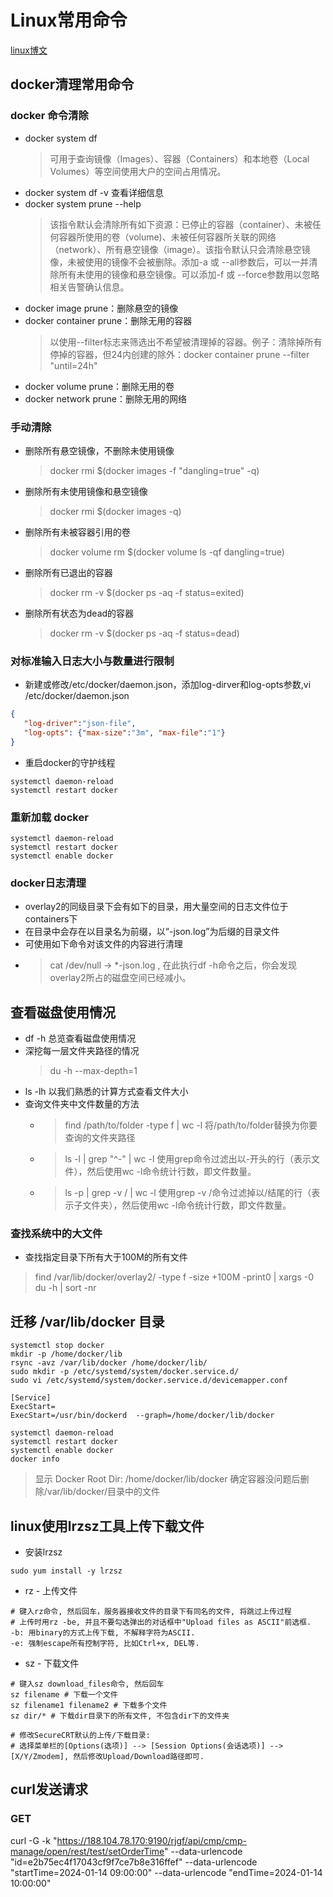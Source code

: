 # Linux常用命令
[linux博文](https://www.linuxprobe.com/linux-securecrt-sftp.html)

## docker清理常用命令
### docker 命令清除
- docker system df
  > 可用于查询镜像（Images）、容器（Containers）和本地卷（Local Volumes）等空间使用大户的空间占用情况。
- docker system df -v 查看详细信息
- docker system prune --help
  > 该指令默认会清除所有如下资源：已停止的容器（container）、未被任何容器所使用的卷（volume)、未被任何容器所关联的网络（network）、所有悬空镜像（image）。该指令默认只会清除悬空镜像，未被使用的镜像不会被删除。添加-a 或 --all参数后，可以一并清除所有未使用的镜像和悬空镜像。可以添加-f 或 --force参数用以忽略相关告警确认信息。
- docker image prune：删除悬空的镜像
- docker container prune：删除无用的容器
  > 以使用--filter标志来筛选出不希望被清理掉的容器。例子：清除掉所有停掉的容器，但24内创建的除外：docker container prune --filter "until=24h"  
- docker volume prune：删除无用的卷
- docker network prune：删除无用的网络

### 手动清除
- 删除所有悬空镜像，不删除未使用镜像
  > docker rmi $(docker images -f "dangling=true" -q)
- 删除所有未使用镜像和悬空镜像
  > docker rmi $(docker images -q)
- 删除所有未被容器引用的卷
  > docker volume rm $(docker volume ls -qf dangling=true)
- 删除所有已退出的容器
  > docker rm -v $(docker ps -aq -f status=exited)
- 删除所有状态为dead的容器
  > docker rm -v $(docker ps -aq -f status=dead)

### 对标准输入日志大小与数量进行限制
- 新建或修改/etc/docker/daemon.json，添加log-dirver和log-opts参数,vi /etc/docker/daemon.json
```json
{
   "log-driver":"json-file",
   "log-opts": {"max-size":"3m", "max-file":"1"}
}
```
- 重启docker的守护线程
```shell
systemctl daemon-reload
systemctl restart docker
```

### 重新加载 docker
```shell
systemctl daemon-reload
systemctl restart docker
systemctl enable docker
```

### docker日志清理
- overlay2的同级目录下会有如下的目录，用大量空间的日志文件位于containers下
- 在目录中会存在以目录名为前缀，以“-json.log”为后缀的目录文件
- 可使用如下命令对该文件的内容进行清理
- > cat /dev/null -> *-json.log , 在此执行df -h命令之后，你会发现overlay2所占的磁盘空间已经减小。


## 查看磁盘使用情况
- df -h 总览查看磁盘使用情况
- 深挖每一层文件夹路径的情况
  > du -h --max-depth=1 
- ls -lh 以我们熟悉的计算方式查看文件大小
- 查询文件夹中文件数量的方法
  - > find /path/to/folder -type f | wc -l  将/path/to/folder替换为你要查询的文件夹路径
  - > ls -l | grep "^-" | wc -l 使用grep命令过滤出以-开头的行（表示文件），然后使用wc -l命令统计行数，即文件数量。
  - > ls -p | grep -v / | wc -l 使用grep -v /命令过滤掉以/结尾的行（表示子文件夹），然后使用wc -l命令统计行数，即文件数量。

### 查找系统中的大文件
- 查找指定目录下所有大于100M的所有文件
 > find /var/lib/docker/overlay2/ -type f -size +100M -print0 | xargs -0 du -h | sort -nr 


## 迁移 /var/lib/docker 目录

```shell
systemctl stop docker
mkdir -p /home/docker/lib
rsync -avz /var/lib/docker /home/docker/lib/
sudo mkdir -p /etc/systemd/system/docker.service.d/
sudo vi /etc/systemd/system/docker.service.d/devicemapper.conf

[Service]
ExecStart=
ExecStart=/usr/bin/dockerd  --graph=/home/docker/lib/docker

systemctl daemon-reload
systemctl restart docker
systemctl enable docker
docker info
```
> 显示  Docker Root Dir: /home/docker/lib/docker 确定容器没问题后删除/var/lib/docker/目录中的文件


## linux使用lrzsz工具上传下载文件

- 安装lrzsz 
```shell
sudo yum install -y lrzsz
```
- rz - 上传文件
```shell
# 键入rz命令, 然后回车，服务器接收文件的目录下有同名的文件, 将跳过上传过程
# 上传时用rz -be, 并且不要勾选弹出的对话框中"Upload files as ASCII"前选框.
-b: 用binary的方式上传下载, 不解释字符为ASCII.
-e: 强制escape所有控制字符, 比如Ctrl+x, DEL等.
```
- sz - 下载文件
```shell
# 键入sz download_files命令, 然后回车
sz filename # 下载一个文件
sz filename1 filename2 # 下载多个文件
sz dir/* # 下载dir目录下的所有文件, 不包含dir下的文件夹

# 修改SecureCRT默认的上传/下载目录:
# 选择菜单栏的[Options(选项)] --> [Session Options(会话选项)] --> [X/Y/Zmodem], 然后修改Upload/Download路径即可.
```


## curl发送请求
### GET
curl -G -k "https://188.104.78.170:9190/rjgf/api/cmp/cmp-manage/open/rest/test/setOrderTime" --data-urlencode "id=e2b75ec4f17043cf9f7ce7b8e316ffef" --data-urlencode "startTime=2024-01-14 09:00:00" --data-urlencode "endTime=2024-01-14 10:00:00"










